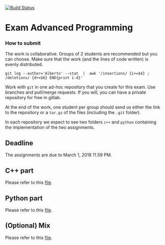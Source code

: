 
[![Build Status](https://travis-ci.com/marcozullich/AdvancedProgramming_Exam.svg?branch=master)](https://travis-ci.com/marcozullich/AdvancedProgramming_Exam)


# Exam Advanced Programming


### How to submit
The work is collaborative. Groups of 2 students are recommended but you can choose. Make sure that the work (and the lines of code written) is evenly distributed.
```
git log --author='Alberto' --stat  |  awk '/insertions/ {i+=$4} ; /deletions/ {d+=$6} END{print i-d}'
```

Work with `git` in one ad-hoc repository that you create for this exam. Use branches and pull/merge requests. If you will, you can have a private repository for free in gitlab.

At the end of the work, one student per group should send us either the link to the repository or a `tar.gz` of the files (including the `.git` folder).

In each repository we expect to see two folders `c++` and `python` containing the implementation of the two assignments.

## Deadline

The assignments are due to March 1, 2018 11.59 PM.


## C++ part

Please refer to this [file](./c++/readme.md).

## Python part

Please refer to this [file](./python/exam_requests.py).

## (Optional) Mix

Please refer to this [file](./mix/readme.md).
